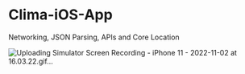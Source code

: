 # Clima-iOS-App
 
 Networking, JSON Parsing, APIs and Core Location
 
 ![Uploading Simulator Screen Recording - iPhone 11 - 2022-11-02 at 16.03.22.gif…]()
